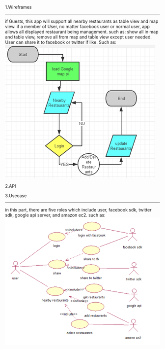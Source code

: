 1.Wireframes<hr>
	if Guests, this app will support all nearby restaurants as table view and map view.
	if a member of User, no matter facebook user or normal user, app allows all displayed restaurant being management. such as: show all in map and table view, remove all from map and table view except user needed.
	User can share it to facebook or twitter if like. Such as:
	![ScreenShot](wireframes.png)

2.API

3.Usecase<hr>
	in this part, there are five roles which include user, facebook sdk, twitter sdk, google api server, and amazon ec2. such as:
	![ScreenShot](usecase.png)
